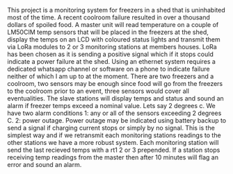 This project is a monitoring system for freezers in a shed that is uninhabited most of the time. A recent coolroom failure resulted 
in over a thousand dollars of spoiled food. A master unit will read temperature on a couple of LM50CIM temp sensors that will be 
placed in the freezers at the shed, display the temps on an LCD with coloured status lights and transmit them via LoRa modules 
to 2 or 3 monitoring stations at members houses. LoRa has been chosen as it is sending a positive signal which if it stops could 
indicate a power failure at the shed. Using an ethernet system requires a dedicated whatsapp channel or software on a phone to 
indicate failure neither of which I am up to at the moment. There are two freezers and a coolroom, two sensors may be enough since food 
will go from the freezers to the coolroom prior to an event, three sensors would cover all eventualities. 
The slave stations will display temps and status and sound an alarm if freezer temps exceed a nominal value. Lets say 2 degrees c. 
We have two alarm conditions   1: any or all of the sensors exceeding 2 degrees C. 
                               2: power outage. 
Power outage may be indicated using battery backup to send a signal if charging current stops or simply by no signal. This is the 
simplest way and if we retransmit each monitoring stations readings to the other stations we have a more robust system. Each monitoring 
station will send the last recieved temps with a rt1 2 or 3 prepended. If a station stops receiving temp readings from the master then 
after 10 minutes will flag an error and sound an alarm.

